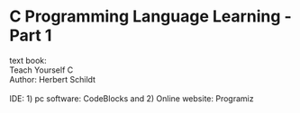 # C Programming Language Learning - Part 1
text book:
<br>
Teach Yourself C 
<br>
Author: Herbert Schildt
<br>
<br>
IDE: 1) pc software: CodeBlocks  and  2) Online website: Programiz
